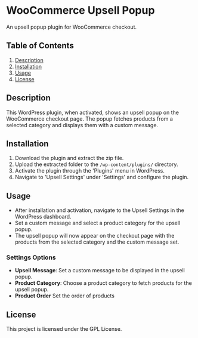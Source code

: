 # WooCommerce Upsell Popup

An upsell popup plugin for WooCommerce checkout.

## Table of Contents

1. [Description](#description)
2. [Installation](#installation)
3. [Usage](#usage)
4. [License](#license)

## Description

This WordPress plugin, when activated, shows an upsell popup on the WooCommerce checkout page. The popup fetches products from a selected category and displays them with a custom message. 

## Installation

1. Download the plugin and extract the zip file.
2. Upload the extracted folder to the `/wp-content/plugins/` directory.
3. Activate the plugin through the 'Plugins' menu in WordPress.
4. Navigate to 'Upsell Settings' under 'Settings' and configure the plugin.

## Usage

- After installation and activation, navigate to the Upsell Settings in the WordPress dashboard.
- Set a custom message and select a product category for the upsell popup.
- The upsell popup will now appear on the checkout page with the products from the selected category and the custom message set.

### Settings Options

- **Upsell Message**: Set a custom message to be displayed in the upsell popup.
- **Product Category**: Choose a product category to fetch products for the upsell popup.
- **Product Order** Set the order of products

## License

This project is licensed under the GPL License.
